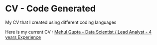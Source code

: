 # CV - Code Generated
 My CV that I created using different coding languages


Here is my current CV :
[Mehul Gupta - Data Scientist / Lead Analyst - 4 years Experience](/)
